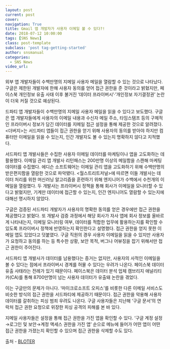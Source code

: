 ```yaml
---
layout: post
current: post
cover:  
navigation: True
title: Gmail 앱 개발자가 사용자 이메일 볼 수 있다?!
date: 2018-07-12 10:00:00
tags: [SNS News]
class: post-template
subclass: 'post tag-getting-started'
author: snsmanual
categories:
  - SNS News
video_url: 
---
```


외부 앱 개발자들이 수백만명의 지메일 사용자 메일을 열람할 수 있는 것으로 나타났다.
구글은 제한된 개발자에 한해 사용자 동의를 얻어 접근 권한을 준 것이라고 밝혔지만, 페이스북 개인정보 유출 사태 이후 불거진 ‘데이터 프라이버시’·’개인정보 자기결정권’ 논란이 더욱 커질 것으로 예상된다.

드파티 앱 개발자들이 수백만명의 지메일 사용자 메일을 읽을 수 있다고 보도했다.
구글은 앱 개발자들에게 사용자의 이메일 내용과 수신자 메일 주소, 타임스탬프 등의 구체적인 프라이버시 정보가 담긴 데이터를 지메일 접근 설정을 통해 제공한 것으로 알려졌다.
<더버지>는 서드파티 앱들이 접근 권한을 얻기 위해 사용자의 동의를 받아야 하지만 컴퓨터만 이메일을 읽을 수 있는지, 인간 개발자도 볼 수 있는지 명확하지 않다고 지적했다.

서드파티 앱 개발사들은 수집한 사용자 이메일 데이터를 마케팅이나 앱을 고도화하는 데 활용했다.
이메일 관리 앱 개발사 리턴패스는 200만명 이상의 메일함을 스캔해 마케팅 데이터를 수집했다.
에디슨 소프트웨어는 이메일 관리 앱을 고도화하기 위해 수백만명의 받은편지함을 열람한 것으로 파악됐다.
<월스트리트저널>에 따르면 이들 개발사는 데이터 처리를 위한 머신러닝 알고리즘을 훈련하기 위해 엔지니어가 수백에서 수천개의 이메일을 열람했다.
두 개발사는 프라이버시 정책을 통해 회사가 이메일을 모니터할 수 있다고 밝혔지만,
기계만 데이터에 접근할 수 있는지, 인간 엔지니어도 열람할 수 있는지에 대해선 명시하지 않았다.

구글은 검증된 서드파티 개발자가 사용자의 명확한 동의를 얻은 경우에만 접근 권한을 제공했다고 밝혔다.
또 개발사 검증 과정에서 해당 회사가 자사 앱에 회사 정보를 올바르게 나타내는지, 이메일 모니터링 여부, 데이터를 적합한 업무에 활용하는지를 확인할 수 있도록 프라이버시 정책에 반영하는지 확인한다고 설명했다. 접근 권한을 얻지 못한 이메일 앱도 있었다고 덧붙였다.
구글 직원의 경우 사용자 이메일을 읽을 수 있지만 사용자가 요청하고 동의를 하는 등 특수한 상황, 보안 목적, 버그나 어뷰징을 잡기 위해서만 접근 권한이 주어진다.

서드파티 앱 개발사가 데이터를 남용했다는 증거는 없지만, 사용자의 사적인 이메일을 볼 수 있다는 점에서 프라이버시 경계를 허물 수 있다는 우려가 나온다.
페이스북 데이터 유출 사태라는 전례가 있기 때문이다. 페이스북은 데이터 분석 업체 캠브리지 애널리티카(CA)를 통해 8700만명이 넘는 사용자 데이터가 유출돼 논란을 겪었다.

이는 구글만의 문제가 아니다. ‘마이크로소프트 오피스’를 비롯한 다른 이메일 서비스도 비슷한 방식의 접근 권한을 서드파티에 제공하기 때문이다.
접근 권한을 악용해 사용자 데이터를 갈취하는 피싱 범죄 우려도 나온다. 구글 사용자들은 지난해 ‘구글 문서’의 연락처 접근 권한 요청으로 위장한 피싱 공격의 피해를 본 바 있다.

지메일 사용자들은 설정을 통해 접근 권한을 가진 앱을 확인할 수 있다.
‘구글 계정 설정→로그인 및 보안→계정 액세스 권한을 가진 앱’ 순으로 메뉴에 들어가 어떤 앱이 어떤 접근 권한을 가졌는지 확인할 수 있으며 접근 권한을 삭제할 수도 있다.


출처 - [BLOTER](https://www.bloter.net/archives/314007)